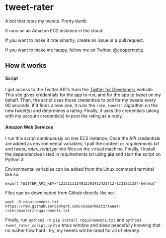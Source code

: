 # tweet-rater
A bot that rates my tweets. Pretty dumb

It runs on an Amazon EC2 instance in the cloud.

If you want to make it rate smartly, create an issue or a pull request.

If you want to make me happy, follow me on Twitter, [@coopermeitz](https://twitter.com/coopermeitz).
## How it works
#### Script
I got access to the Twitter API's from the [Twitter for Developers](https://developer.twitter.com/en) website. This site gives credentials for the app to run, and for the app to tweet on my behalf.
Then, the script uses those credentials to poll for my tweets every 90 seconds. If it finds a new one, it runs the
`rate_tweet()` algorithm on the new tweet(s) and determines a rating. Finally, it uses the credentials (along with my account credentials) to post the rating as a reply.


#### Amazon Web Services
I run this script continuously on one EC2 instance. Once the API credentials are added as environmental variables, I pull the content or *requirements.txt* and *tweet_rater_script.py* into files on the virtual machine. Finally, I install the dependencies listed in *requirements.txt* using **pip** and start the script on Python 3.

Environmental variables can be added from the Linux command terminal like so:

`export TWITTER_API_KEY="1232213124012393412421412-1231231324-hehexd"`

Files can be downloaded from Github directly like so:

`wget -O requirements.txt https://raw.githubusercontent.com/coopermeitz/tweet-rater/master/requirements.txt`

Finally, run `python3 -m pip install requirements.txt` and `python3 tweet_rater_script.py` in a tmux window and sleep peacefully knowing that no matter how hard I try,
my tweets will be rated for all of eternity.


